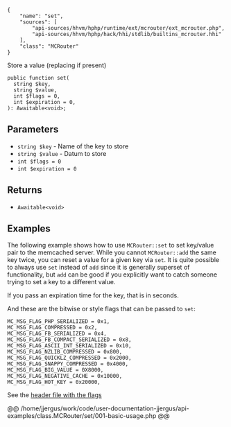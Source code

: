 ``` yamlmeta
{
    "name": "set",
    "sources": [
        "api-sources/hhvm/hphp/runtime/ext/mcrouter/ext_mcrouter.php",
        "api-sources/hhvm/hphp/hack/hhi/stdlib/builtins_mcrouter.hhi"
    ],
    "class": "MCRouter"
}
```




Store a value (replacing if present)







``` Hack
public function set(
  string $key,
  string $value,
  int $flags = 0,
  int $expiration = 0,
): Awaitable<void>;
```




## Parameters




+ ` string $key ` - Name of the key to store
+ ` string $value ` - Datum to store
+ ` int $flags = 0 `
+ ` int $expiration = 0 `




## Returns




* ` Awaitable<void> `




## Examples




The following example shows how to use ` MCRouter::set ` to set key/value pair to the memcached server. While you cannot `` MCRouter::add `` the same key twice, you can reset a value for a given key via ``` set ```. It is quite possible to always use ```` set ```` instead of ````` add ````` since it is generally superset of functionality, but `````` add `````` can be good if you explicitly want to catch someone trying to set a key to a different value.




If you pass an expiration time for the key, that is in seconds.




And these are the bitwise or style flags that can be passed to ` set `:




```
MC_MSG_FLAG_PHP_SERIALIZED = 0x1,
MC_MSG_FLAG_COMPRESSED = 0x2,
MC_MSG_FLAG_FB_SERIALIZED = 0x4,
MC_MSG_FLAG_FB_COMPACT_SERIALIZED = 0x8,
MC_MSG_FLAG_ASCII_INT_SERIALIZED = 0x10,
MC_MSG_FLAG_NZLIB_COMPRESSED = 0x800,
MC_MSG_FLAG_QUICKLZ_COMPRESSED = 0x2000,
MC_MSG_FLAG_SNAPPY_COMPRESSED = 0x4000,
MC_MSG_FLAG_BIG_VALUE = 0X8000,
MC_MSG_FLAG_NEGATIVE_CACHE = 0x10000,
MC_MSG_FLAG_HOT_KEY = 0x20000,
```




See the [header file with the flags](<https://github.com/facebook/mcrouter/blob/5f259ed47b52f86cad750d2343edf324e80cb397/mcrouter/lib/mc/msg.h>)







@@ /home/jjergus/work/code/user-documentation-jjergus/api-examples/class.MCRouter/set/001-basic-usage.php @@
<!-- HHAPIDOC -->

